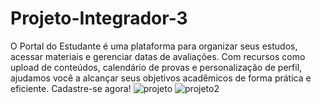 # Projeto-Integrador-3
O Portal do Estudante é uma plataforma para organizar seus estudos, acessar materiais e gerenciar datas de avaliações. Com recursos como upload de conteúdos, calendário de provas e personalização de perfil, ajudamos você a alcançar seus objetivos acadêmicos de forma prática e eficiente. Cadastre-se agora!
![projeto](https://github.com/user-attachments/assets/671ca996-d6fe-4186-9c76-e9bf8b4f926a)
![projeto2](https://github.com/user-attachments/assets/c8b2cca1-3270-4575-ac9c-268172cb297d)
